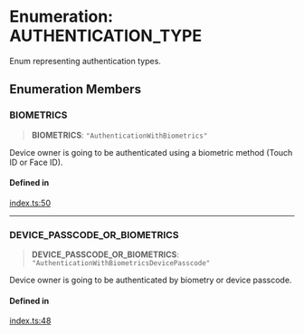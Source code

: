 # Enumeration: AUTHENTICATION\_TYPE

Enum representing authentication types.

## Enumeration Members

### BIOMETRICS

> **BIOMETRICS**: `"AuthenticationWithBiometrics"`

Device owner is going to be authenticated using a biometric method (Touch ID or Face ID).

#### Defined in

[index.ts:50](https://github.com/quangsuong/nts-react-native-keychain/blob/06824b340311076cce81e80bceb3c34da22ca810/src/index.ts#L50)

***

### DEVICE\_PASSCODE\_OR\_BIOMETRICS

> **DEVICE\_PASSCODE\_OR\_BIOMETRICS**: `"AuthenticationWithBiometricsDevicePasscode"`

Device owner is going to be authenticated by biometry or device passcode.

#### Defined in

[index.ts:48](https://github.com/quangsuong/nts-react-native-keychain/blob/06824b340311076cce81e80bceb3c34da22ca810/src/index.ts#L48)

